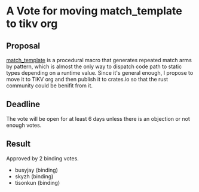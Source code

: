 # A Vote for moving match_template to tikv org

## Proposal

[match_template](https://github.com/tikv/tikv/tree/master/components/match_template) is a procedural macro that generates repeated match arms by pattern, which is almost the only way to dispatch code path to static types depending on a runtime value. Since it's general enough, I propose to move it to TiKV org and then publish it to crates.io so that the rust community could be benifit from it.

## Deadline

The vote will be open for at least 6 days unless there is an objection or not enough votes.

## Result

Approved by 2 binding votes.    

- busyjay (binding)
- skyzh (binding)
- tisonkun (binding)
